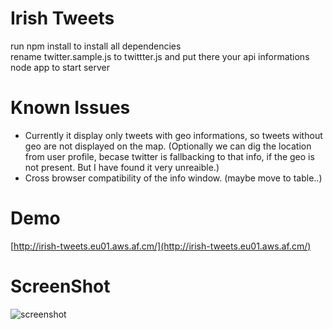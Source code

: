 Irish Tweets
============

run npm install to install all dependencies<br>
rename twitter.sample.js to twittter.js and put there your api informations<br>
node app to start server

Known Issues
============
- Currently it display only tweets with geo informations, so tweets without geo are not displayed on the map. (Optionally we can dig the location from user profile, becase twitter is fallbacking to that info, if the geo is not present. But I have found it very unreaible.)
- Cross browser compatibility of the info window. (maybe move to table..)

Demo
============
[http://irish-tweets.eu01.aws.af.cm/](http://irish-tweets.eu01.aws.af.cm/)


ScreenShot
============
![screenshot](https://raw.github.com/danielhusar/Irish-tweets/master/public/img/screen.png)
